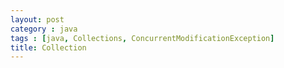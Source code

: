 ```yaml
---
layout: post
category : java
tags : [java, Collections, ConcurrentModificationException]
title: Collection
---
```

